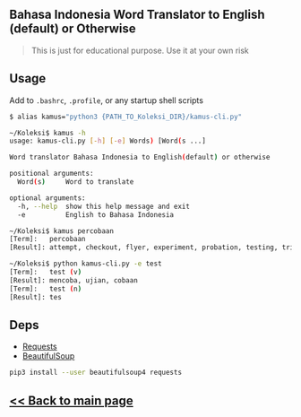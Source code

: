 ## Bahasa Indonesia Word Translator to English (default) or Otherwise 

> This is just for educational purpose. Use it at your own risk

## Usage

Add to `.bashrc`, `.profile`, or any startup shell scripts
```bash
$ alias kamus="python3 {PATH_TO_Koleksi_DIR}/kamus-cli.py"
```

```bash
~/Koleksi$ kamus -h
usage: kamus-cli.py [-h] [-e] Words) [Word(s ...]

Word translator Bahasa Indonesia to English(default) or otherwise

positional arguments:
  Word(s)     Word to translate

optional arguments:
  -h, --help  show this help message and exit
  -e          English to Bahasa Indonesia

~/Koleksi$ kamus percobaan
[Term]:   percobaan
[Result]: attempt, checkout, flyer, experiment, probation, testing, trial, try, tryout, workout, experiment, experimenter, experimentalist

~/Koleksi$ python kamus-cli.py -e test
[Term]:   test (v)
[Result]: mencoba, ujian, cobaan
[Term]:   test (n)
[Result]: tes


```

## Deps

- [Requests](http://docs.python-requests.org/en/latest/)
- [BeautifulSoup](https://www.crummy.com/software/BeautifulSoup/bs4/doc/)

```bash
pip3 install --user beautifulsoup4 requests
```

## [<< Back to main page](https://github.com/jockerz/Koleksi) 

